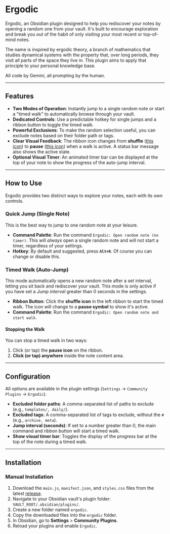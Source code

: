 # Ergodic

Ergodic, an Obsidian plugin designed to help you rediscover your notes by opening a random one from your vault. It's built to encourage exploration and break you out of the habit of only visiting your most recent or top-of-mind notes.

The name is inspired by ergodic theory, a branch of mathematics that studies dynamical systems with the property that, over long periods, they visit all parts of the space they live in. This plugin aims to apply that principle to your personal knowledge base.

All code by Gemini, all prompting by the human.

---

## Features

* **Two Modes of Operation**: Instantly jump to a single random note or start a "timed walk" to automatically browse through your vault.
* **Dedicated Controls**: Use a predictable hotkey for single jumps and a ribbon button to toggle the timed walk.
* **Powerful Exclusions**: To make the random selection useful, you can exclude notes based on their folder path or tags.
* **Clear Visual Feedback**: The ribbon icon changes from **shuffle** ([this icon](https://lucide.dev/icons/shuffle)) to **pause** ([this icon](https://lucide.dev/icons/pause)) when a walk is active. A status bar message also shows the active state.
* **Optional Visual Timer**: An animated timer bar can be displayed at the top of your note to show the progress of the auto-jump interval.

---

## How to Use

Ergodic provides two distinct ways to explore your notes, each with its own controls.

### Quick Jump (Single Note)

This is the best way to jump to one random note at your leisure.

* **Command Palette**: Run the command `Ergodic: Open random note (no timer)`. This will *always* open a single random note and will not start a timer, regardless of your settings.
* **Hotkey**: By default and suggested, press **`Alt+R`**. Of course you can change or disable this.

### Timed Walk (Auto-Jump)

This mode automatically opens a new random note after a set interval, letting you sit back and rediscover your vault. This mode is only active if you have set a _Jump interval_ greater than 0 seconds in the settings.

* **Ribbon Button**: Click the **shuffle icon** in the left ribbon to start the timed walk. The icon will change to a **pause symbol** to show it's active.
* **Command Palette**: Run the command `Ergodic: Open random note and start walk`.

#### Stopping the Walk

You can stop a timed walk in two ways:

1.  Click (or tap) the **pause icon** on the ribbon.
2.  **Click (or tap) anywhere** inside the note content area.

---

## Configuration

All options are available in the plugin settings (`Settings` -> `Community Plugins` -> `Ergodic`).

* **Excluded folder paths**: A comma-separated list of paths to exclude (e.g., `templates/, daily/`).
* **Excluded tags**: A comma-separated list of tags to exclude, without the `#` (e.g., `archive, meta`).
* **Jump interval (seconds)**: If set to a number greater than 0, the main command and ribbon button will start a timed walk.
* **Show visual timer bar**: Toggles the display of the progress bar at the top of the note during a timed walk.

---

## Installation

### Manual Installation

1.  Download the `main.js`, `manifest.json`, and `styles.css` files from the latest [release](https://github.com/rberenguel/obsidian-ergodic-plugin/releases).
2.  Navigate to your Obsidian vault's plugin folder: `VAULT_ROOT/.obsidian/plugins/`.
3.  Create a new folder named `ergodic`.
4.  Copy the downloaded files into the `ergodic` folder.
5.  In Obsidian, go to **Settings** > **Community Plugins**.
6.  Reload your plugins and enable `Ergodic`.
